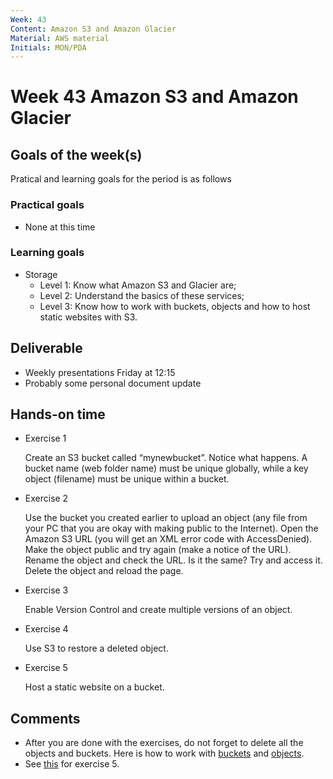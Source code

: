 ```yaml
---
Week: 43
Content: Amazon S3 and Amazon Glacier
Material: AWS material
Initials: MON/PDA
---
```


# Week 43 Amazon S3 and Amazon Glacier

## Goals of the week(s)
Pratical and learning goals for the period is as follows

### Practical goals
* None at this time

### Learning goals
* Storage
  * Level 1: Know what Amazon S3 and Glacier are;
  * Level 2: Understand the basics of these services;
  * Level 3: Know how to work with buckets, objects and how to host static websites with S3.

## Deliverable
* Weekly presentations Friday at 12:15
* Probably some personal document update

## Hands-on time

* Exercise 1

  Create an S3 bucket called “mynewbucket”. Notice what happens. A bucket name (web folder name) must be unique globally, while a key object (filename) must be unique within a bucket.

* Exercise 2

  Use the bucket you created earlier to upload an object (any file from your PC that you are okay with making public to the Internet). Open the Amazon S3 URL (you will get an XML error code with AccessDenied). Make the object public and try again (make a notice of the URL). Rename the object and check the URL. Is it the same? Try and access it. Delete the object and reload the page.

* Exercise 3

  Enable Version Control and create multiple versions of an object.

* Exercise 4

  Use S3 to restore a deleted object.

* Exercise 5

  Host a static website on a bucket.



## Comments
* After you are done with the exercises, do not forget to delete all the objects and buckets. Here is how to work with [buckets](https://docs.aws.amazon.com/AmazonS3/latest/user-guide/create-configure-bucket.html) and [objects](https://docs.aws.amazon.com/AmazonS3/latest/user-guide/upload-download-objects.html).
* See [this](https://docs.aws.amazon.com/AmazonS3/latest/dev/HostingWebsiteOnS3Setup.html) for exercise 5.
